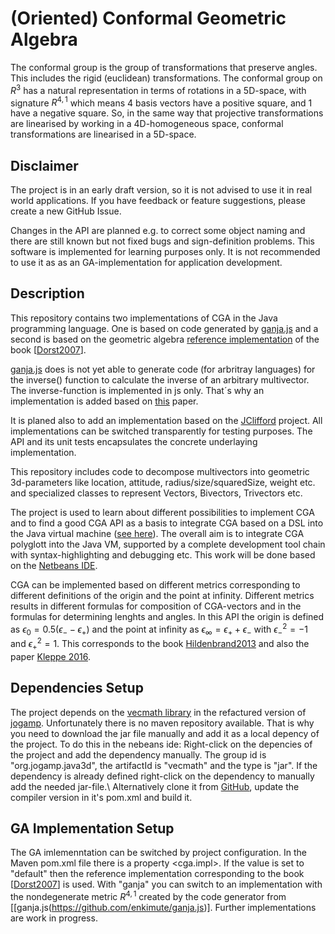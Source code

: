 # (Oriented) Conformal Geometric Algebra

The conformal group is the group of transformations that preserve angles. This includes the rigid (euclidean) transformations. The conformal group on $R^3$ has a natural representation in terms of rotations in a 5D-space, with signature $R^{4, 1}$ which means 4 basis vectors have a positive square, and 1 have a negative square. So, in the same way that projective transformations are linearised by working in a 4D-homogeneous space, conformal transformations are linearised in a 5D-space.

## Disclaimer
The project is in an early draft version, so it is not advised to use it in real world applications. If you have feedback or feature suggestions, please create a new GitHub Issue.

Changes in the API are planned e.g. to correct some object naming and there are still known but not fixed bugs and sign-definition problems. This software is implemented for learning purposes only. It is not recommended to use it as as an GA-implementation for application development.

## Description
This repository contains two implementations of CGA in the Java programming language. One is based on code generated by [ganja.js](https://github.com/enkimute/ganja.js) and a second is based on the geometric algebra [reference implementation](https://geometricalgebra.org/reference_impl.html) of the book [[Dorst2007](https://geometricalgebra.org/index.html)]. 

[ganja.js](https://github.com/enkimute/ganja.js) does is not yet able to generate code (for arbritray languages) for the inverse() function to calculate the inverse of an arbitrary multivector. The inverse-function is implemented in js only. That´s why an implementation is added based on [this](http://repository.essex.ac.uk/17282/1/TechReport_CES-534.pdf) paper.

It is planed also to add an implementation based on the [JClifford](http://jvclifford.sourceforge.net/) project. All implementations can be switched transparently for testing purposes. The API and its unit tests encapsulates the concrete underlaying implementation.

This repository includes code to decompose multivectors into geometric 3d-parameters like location, attitude, radius/size/squaredSize, weight etc. and specialized classes to represent Vectors, Bivectors, Trivectors etc.

The project is used to learn about different possibilities to implement CGA and to find a good CGA API as a basis to integrate CGA based on a DSL into the Java virtual machine ([see here](https://github.com/MobMonRob/DSL4GeometricAlgebra)). The overall aim is to integrate CGA polyglott into the Java VM, supported by a complete development tool chain with syntax-highlighting and debugging etc. This work will be done based on the [Netbeans IDE](https://netbeans.apache.org/).

CGA can be implemented based on different metrics corresponding to different definitions of the origin and the point at infinity. Different metrics results in different formulas for composition of CGA-vectors and in the formulas for determining lenghts and angles. In this API the origin is defined as $\epsilon_0=0.5(\epsilon_--\epsilon_+)$ and the point at infinity as $\epsilon_\infty=\epsilon_+ +\epsilon_-$ with $\epsilon_-^2=-1$ and $\epsilon_+^2=1$. This corresponds to the book [Hildenbrand2013](https://link.springer.com/book/10.1007/978-3-642-31794-1) and also the paper [Kleppe 2016](https://www.researchgate.net/publication/301598674_Inverse_Kinematics_for_Industrial_Robots_using_Conformal_Geometric_Algebra).

## Dependencies Setup
The project depends on the [vecmath library](https://download.java.net/media/java3d/javadoc/1.4.0/javax/vecmath/package-summary.html) in the refactured version of [jogamp](https://jogamp.org/deployment/java3d/1.7.1-build-20200222/vecmath.jar). Unfortunately there is no maven repository available. That is why you need to download the jar file manually and add it as a local depency of the project. To do this in the nebeans ide: Right-click on the depencies of the project and add the dependency manually. The group id is "org.jogamp.java3d", the artifactId is "vecmath" and the type is "jar". If the dependency is already defined right-click on the dependency to manually add the needed jar-file.\ 
Alternatively clone it from [GitHub](https://github.com/JogAmp/vecmath/tree/dev1.7.1), update the compiler version in it's pom.xml and build it.

## GA Implementation Setup
The GA imlemenntation can be switched by project configuration. In the Maven pom.xml file there is a property <cga.impl>. If the value is set to "default" then the reference implementation corresponding to the book [[Dorst2007](https://geometricalgebra.org/index.html)] is used. With "ganja" you can switch to an implementation with the nondegenerate metric $R^{4, 1}$ created by the code generator from [[ganja.js(https://github.com/enkimute/ganja.js)]. Further implementations are work in progress.
